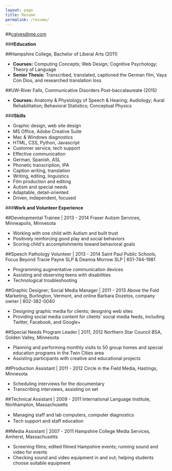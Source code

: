 ```yaml
---
layout: page
title: Resume
permalink: /resume/
---
```


##cgives@me.com

###**Education**

##Hampshire College, Bachelor of Liberal Arts (2011)

- **Courses:**
Computing Concepts; Web Design; Cognitive Psychology; Theory of Language
- **Senior Thesis:** Transcribed, translated, captioned the German film, Vaya Con Dios, and researched translation loss 

##UW-River Falls, Communicative Disorders Post-baccalaureate (2015)

- **Courses:** Anatomy & Physiology of Speech & Hearing; Audiology; Aural Rehabilitation; Behavioral Statistics; Conceptual Physics 

###**Skills**
- Graphic design, web site design
- MS Oﬃce, Adobe Creative Suite
- Mac & Windows diagnostics
- HTML, CSS, Python, Javascript
- Customer service, tech support
- Eﬀective communication
- German, Spanish, ASL
- Phonetic transcription, IPA
- Caption writing, translation 
- Writing, editing, linguistics
- Film production and editing
- Autism and special needs
- Adaptable, detail-oriented 
- Driven, independent, focused

###**Work and Volunteer Experience**

##Developmental Trainee | 2013 - 2014 
Fraser Autism Services, Minneapolis, Minnesota

- Working with one child with Autism and built trust
- Positively reinforcing good play and social behaviors
- Scoring child's accomplishments toward behavioral goals

##Speech Pathology Volunteer | 2013 - 2014 
Saint Paul Public Schools, Focus Beyond 
Tracie Payne SLP & Deanna Morrow SLP | 651-744-1981  

- Programming augmentative communication devices
- Assisting and observing teens with disabilities
- Technological troubleshooting
  
##Graphic Designer; Social Media Manager | 2011 - 2013 
Above the Fold Marketing, Burlington, Vermont, and online
Barbara Dozetos, company owner | 802-382-0040 

- Designing graphic media for clients; designing web sites
- Providing social media content for clients' social media feeds, including Twitter, Facebook, and Google+ 

##Special Needs Program Leader | 2011, 2012
Northern Star Council BSA, Golden Valley, Minnesota

- Planning and performing monthly visits to 50 group homes and special education programs in the Twin Cities area
- Assisting participants with creative and educational projects

##Production Assistant | 2011 - 2012
Circle in the Field Media, Hastings, Minnesota

- Scheduling interviews for the documentary
- Transcribing interviews, assisting on set

##Technical Assistant | 2009 - 2011
International Language Institute, Northampton, Massachusetts

- Managing staﬀ and lab computers, computer diagnostics
- Tech support and staﬀ education

##Media Assistant | 2007 - 2011
Hampshire College Media Services, Amherst, Massachusetts

- Screening films; edited filmed Hampshire events; running sound and video for events
- Checking sound and video equipment in and out; helping students choose suitable equipment
